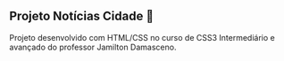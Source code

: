 ## Projeto Notícias Cidade :newspaper:

Projeto desenvolvido com HTML/CSS no curso de CSS3 Intermediário e avançado do professor Jamilton Damasceno.



